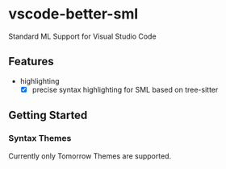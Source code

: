 # vscode-better-sml

Standard ML Support for Visual Studio Code

## Features

- highlighting
	- [x] precise syntax highlighting for SML based on tree-sitter

## Getting Started

### Syntax Themes

Currently only Tomorrow Themes are supported.